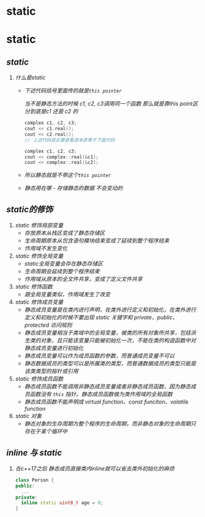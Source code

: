 # static


# static

## ***static***

1. *什么是static*
   
   - *下述代码括号里面传的就是`this pointer`*
     
     *当不是静态方法的时候 c1, c2, c3调用同一个函数 那么就是靠this point区分到底是c1 还是 c2 的*
     
     ```cpp
     complex c1, c2, c3;
     cout << c1.real();
     cout << c2.real();
     // 上述代码其实要是看透本质等于下面代码
     
     complex c1, c2, c3;
     cout << complex::real(&c1);
     cout << complex::real(&c2);
     ```
   
   - *所以静态就是不带这个`this pointer`*
   
   - *静态用在哪 - 存储静态的数据 不会变动的*

## ***static的修饰***

1. *static 修饰局部变量*
   - *存放原本从栈区变成了静态存储区*
   - *生命周期原本从包含语句模块结束变成了延续到整个程序结束*
   - *作用域不发生变化*
2. *static 修饰全局变量*
   - *static全局变量会存在静态存储区*
   - *生命周期会延续到整个程序结束*
   - *作用域从原本的全文件共享，变成了定义文件共享*
3. *static 修饰函数*
   - *跟全局变量类似，作用域发生了改变*
4. *static 修饰成员变量*
   - *静态成员变量是在类内进行声明，在类外进行定义和初始化，在类外进行定义和初始化的时候不要出现 static 关键字和 private、public、protected 访问规则*
   - *静态成员变量相当于类域中的全局变量，被类的所有对象所共享，包括派生类的对象，且只能该变量只能被初始化一次，不能在类的构造函数中对静态成员变量进行初始化*
   - *静态成员变量可以作为成员函数的参数，而普通成员变量不可以*
   - *静态数据成员的类型可以是所属类的类型，而普通数据成员的类型只能是该类类型的指针或引用*
5. *static 修饰成员函数*
   - *静态成员函数不能调用非静态成员变量或者非静态成员函数，因为静态成员函数没有 `this` 指针。静态成员函数做为类作用域的全局函数*
   - *静态成员函数不能声明成 virtual function、const funciton、volatile function*
6. *static 对象*
   - *静态对象的生存周期为整个程序的生命周期，而非静态对象的生命周期只存在于某个循环中*

## ***inline 与 static***

1. *在c++17之后 静态成员直接类内inline就可以省去类外初始化的麻烦*
   
   ```cpp
   class Person {
   public:
     ...
   private:
     inline static uint8_t age = 0;
   }
   ```


